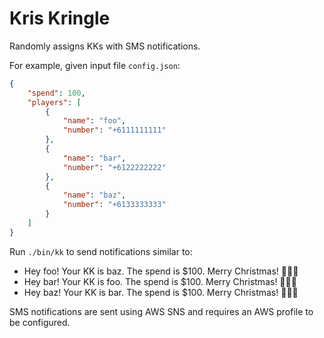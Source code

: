 # Kris Kringle

Randomly assigns KKs with SMS notifications.

For example, given input file `config.json`:

```json
{
    "spend": 100,
    "players": [
        {
            "name": "foo",
            "number": "+6111111111"
        },
        {
            "name": "bar",
            "number": "+6122222222"
        },
        {
            "name": "baz",
            "number": "+6133333333"
        }
    ]
}
```

Run `./bin/kk` to send notifications similar to:

- Hey foo! Your KK is baz. The spend is $100. Merry Christmas! 🎅🏻🎄
- Hey bar! Your KK is foo. The spend is $100. Merry Christmas! 🎅🏻🎄
- Hey baz! Your KK is bar. The spend is $100. Merry Christmas! 🎅🏻🎄

SMS notifications are sent using AWS SNS and requires an AWS profile to be configured.
